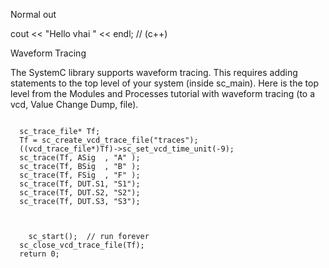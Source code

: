 Normal out 

cout << "Hello vhai " << endl;   // (c++) 



Waveform Tracing

The SystemC library supports waveform tracing. This requires adding statements to the top level of your system (inside sc_main). Here is the top level from the Modules and Processes tutorial with waveform tracing (to a vcd, Value Change Dump, file).
```

  sc_trace_file* Tf;
  Tf = sc_create_vcd_trace_file("traces");
  ((vcd_trace_file*)Tf)->sc_set_vcd_time_unit(-9);
  sc_trace(Tf, ASig  , "A" );
  sc_trace(Tf, BSig  , "B" );
  sc_trace(Tf, FSig  , "F" );
  sc_trace(Tf, DUT.S1, "S1");
  sc_trace(Tf, DUT.S2, "S2");
  sc_trace(Tf, DUT.S3, "S3");
  
  
  
    sc_start();  // run forever
  sc_close_vcd_trace_file(Tf);
  return 0;
```
